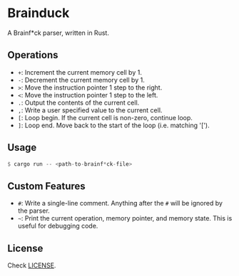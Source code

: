 # Brainduck

A Brainf*ck parser, written in Rust.

## Operations

- `+`: Increment the current memory cell by 1.
- `-`: Decrement the current memory cell by 1.
- `>`: Move the instruction pointer 1 step to the right.
- `<`: Move the instruction pointer 1 step to the left.
- `.`: Output the contents of the current cell.
- `,`: Write a user specified value to the current cell.
- `[`: Loop begin. If the current cell is non-zero, continue loop.
- `]`: Loop end. Move back to the start of the loop (i.e. matching '[').

## Usage

```rust
$ cargo run -- <path-to-brainf*ck-file>
```

## Custom Features

- `#`: Write a single-line comment. Anything after the `#` will be ignored by the parser.
- `~`: Print the current operation, memory pointer, and memory state. This is useful for debugging code.

## License

Check [LICENSE](LICENSE).
